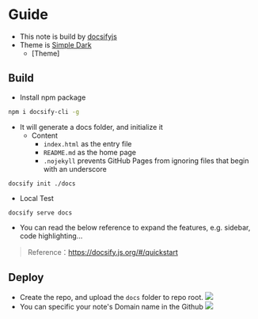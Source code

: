 # Guide

* This note is build by [docsifyjs](https://github.com/docsifyjs)
* Theme is [Simple Dark](https://jhildenbiddle.github.io/docsify-themeable/#/themes)
    * [Theme]
## Build

* Install npm package

```bash
npm i docsify-cli -g
```

* It will generate a docs folder, and initialize it
    * Content
        * `index.html` as the entry file
        * `README.md` as the home page
        * `.nojekyll` prevents GitHub Pages from ignoring files that begin with an underscore

```
docsify init ./docs
```

* Local Test

```
docsify serve docs
```


* You can read the below reference to expand the features, e.g. sidebar, code highlighting...

> Reference：https://docsify.js.org/#/quickstart

## Deploy

* Create the repo, and upload the `docs` folder to repo root.
![](https://i.imgur.com/pWHOIca.png)
* You can specific your note's Domain name in the Github
![](https://i.imgur.com/m5oi19A.png)